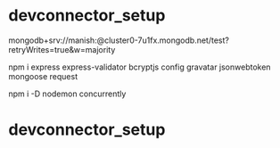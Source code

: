 # devconnector_setup

mongodb+srv://manish:<password>@cluster0-7u1fx.mongodb.net/test?retryWrites=true&w=majority

npm i express express-validator bcryptjs config gravatar jsonwebtoken mongoose request

npm i -D nodemon concurrently

# devconnector_setup
